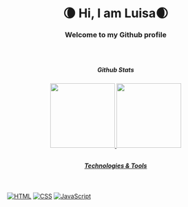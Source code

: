 <h1 align="center">🌘 Hi, I am Luisa🌒</h1>
<h3 align="center">Welcome to my Github profile</h3>
<div style="display: inline_block"><br>
  
##
<h5 align="center"> Github Stats</h5>
<div align="center">
  <a href="https://github.com/luhvilares">
  <img height="150em" src="https://github-readme-stats.vercel.app/api?username=luhvilares&show_icons=true&theme=calm&include_all_commits=true&count_private=true&bg_color=DEG,8c3616,bf5935&ring_color=f2c6b6"/>
  <img height="150em" src="https://github-readme-stats.vercel.app/api/top-langs/?username=luhvilares&layout=compact&langs_count=7&theme=calm&bg_color=DEG,8c3616,bf5935"/>
</div>
  
 ##
  
<h5 align="center">Technologies & Tools</h5>
  <div style="display: inline_block"><br>
    
[![HTML](https://img.shields.io/badge/HTML-%23FFac45.svg?&style=for-the-badge&logo=html5&logoColor=white&color=orange)](https://github.com/luhvilares)
[![CSS](https://img.shields.io/badge/CSS-%23FFac45.svg?&style=for-the-badge&logo=css3&logoColor=white&color=blue)](https://github.com/luhvilares)
[![JavaScript](https://img.shields.io/badge/JAVASCRIPT-%23FFac45.svg?&style=for-the-badge&logo=javascript&logoColor=white&color=yellow)](https://github.com/luhvilares) 

 
  
 <!--![Snake animation](https://github.com/luhvilares/luhvilares/blob/main/.github/workflows/cobrinha.yml)-->
